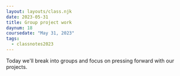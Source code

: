 ```yaml
---
layout: layouts/class.njk
date: 2023-05-31
title: Group project work
daynum: 18
coursedate: "May 31, 2023"
tags:
  - classnotes2023
---
```


Today we'll break into groups and focus on pressing forward with our projects.
